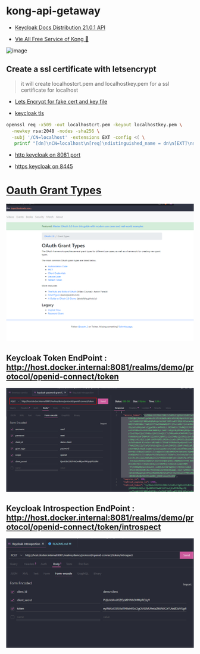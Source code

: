 # kong-api-getaway

- [Keycloak Docs Distribution 21.0.1 API](https://www.keycloak.org/docs-api/21.0.1/javadocs/index.html)

- [Vie All Free Service of Kong 🦍](https://docs.konghq.com/hub/?tier=free)

![image](https://github.com/raselinfo/kong-api-geteaway/assets/76788961/dab8a376-21c5-4520-8ccd-45a188097a23)

## Create a ssl certificate with letsencrypt

> it will create localhostcrt.pem and localhostkey.pem for a ssl certificate for localhost

- [Lets Encrypt for fake cert and key file](https://letsencrypt.org/docs/certificates-for-localhost/)

- [keycloak tls](https://www.keycloak.org/server/enabletls)

```bash
openssl req -x509 -out localhostcrt.pem -keyout localhostkey.pem \
  -newkey rsa:2048 -nodes -sha256 \
  -subj '/CN=localhost' -extensions EXT -config <( \
   printf "[dn]\nCN=localhost\n[req]\ndistinguished_name = dn\n[EXT]\nsubjectAltName=DNS:localhost\nkeyUsage=digitalSignature\nextendedKeyUsage=serverAuth")
```
- [http keycloak on 8081 port](http://localhost:8081/)

- [https keycloak on 8445](https://localhost:8445/)



# [Oauth Grant Types](https://oauth.net/2/grant-types/)
![image](./docs-image/image.png)


## Keycloak Token EndPoint : http://host.docker.internal:8081/realms/demo/protocol/openid-connect/token
![Alt text](./docs-image/token-endpoint.png)

## Keycloak Introspection EndPoint : http://host.docker.internal:8081/realms/demo/protocol/openid-connect/token/introspect

![Alt text](./docs-image/introspection.png)
